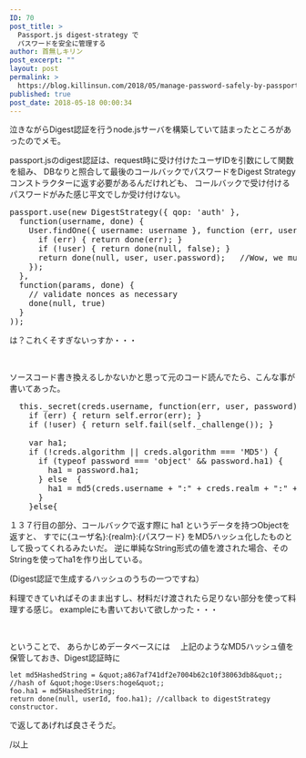 ```yaml
---
ID: 70
post_title: >
  Passport.js digest-strategy で
  パスワードを安全に管理する
author: 首無しキリン
post_excerpt: ""
layout: post
permalink: >
  https://blog.killinsun.com/2018/05/manage-password-safely-by-passportjs-with-digest-strategypassport-js-digest-strategy/
published: true
post_date: 2018-05-18 00:00:34
---
```

泣きながらDigest認証を行うnode.jsサーバを構築していて詰まったところがあったのでメモ。

passport.jsのdigest認証は、request時に受け付けたユーザIDを引数にして関数を組み、
DBなりと照合して最後のコールバックでパスワードをDigest Strategyコンストラクターに返す必要があるんだけれども、
コールバックで受け付けるパスワードがみた感じ平文でしか受け付けない。
<pre class="lang:js decode:true">passport.use(new DigestStrategy({ qop: 'auth' },
  function(username, done) {
    User.findOne({ username: username }, function (err, user) {
      if (err) { return done(err); }
      if (!user) { return done(null, false); }
      return done(null, user, user.password);   //Wow, we must use plaintext...
    });
  },
  function(params, done) {
    // validate nonces as necessary
    done(null, true)
  }
));</pre>
は？これくそすぎないっすか・・・

&nbsp;

ソースコード書き換えるしかないかと思って元のコード読んでたら、こんな事が書いてあった。
<pre class="start-line:131 lang:js decode:true" title="lib/passport-http/strategies/digest.js">  this._secret(creds.username, function(err, user, password) {
    if (err) { return self.error(err); }
    if (!user) { return self.fail(self._challenge()); }
    
    var ha1;
    if (!creds.algorithm || creds.algorithm === 'MD5') {
      if (typeof password === 'object' &amp;&amp; password.ha1) {
        ha1 = password.ha1;
      } else  {
        ha1 = md5(creds.username + ":" + creds.realm + ":" + password);
      }
    }else{</pre>
１３７行目の部分、コールバックで返す際に ha1 というデータを持つObjectを返すと、
すでに{ユーザ名}:{realm}:{パスワード} をMD5ハッシュ化したものとして扱ってくれるみたいだ。
逆に単純なString形式の値を渡された場合、そのStringを使ってha1を作り出している。

(Digest認証で生成するハッシュのうちの一つですね）

料理できていればそのまま出すし、材料だけ渡されたら足りない部分を使って料理する感じ。
exampleにも書いておいて欲しかった・・・

&nbsp;

ということで、
あらかじめデータベースには　 上記のようなMD5ハッシュ値を保管しておき、Digest認証時に

```
let md5HashedString = &quot;a867af741df2e7004b62c10f38063db8&quot;;  //hash of &quot;hoge:Users:hoge&quot;;
foo.ha1 = md5HashedString;
return done(null, userId, foo.ha1); //callback to digestStrategy constructor.
```

で返してあげれば良さそうだ。

/以上

&nbsp;

&nbsp;

&nbsp;